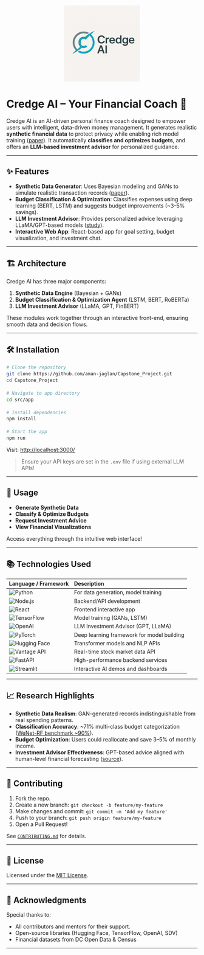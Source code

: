 <p align="center">
  <img src="Credge.png" alt="Credge AI Banner" width="200" height="200"/>
</p>

# Credge AI – Your Financial Coach 🚀

Credge AI is an AI-driven personal finance coach designed to empower users with intelligent, data-driven money management. It generates realistic **synthetic financial data** to protect privacy while enabling rich model training ([paper](https://arxiv.org/pdf/2410.15653)). It automatically **classifies and optimizes budgets**, and offers an **LLM-based investment advisor** for personalized guidance.

---

## ✨ Features

- **Synthetic Data Generator**: Uses Bayesian modeling and GANs to simulate realistic transaction records ([paper](https://arxiv.org/pdf/2410.15653)).
- **Budget Classification & Optimization**: Classifies expenses using deep learning (BERT, LSTM) and suggests budget improvements (~3–5% savings).
- **LLM Investment Advisor**: Provides personalized advice leveraging LLaMA/GPT-based models ([study](https://markets.businessinsider.com/news/stocks/chatgpt-4-vs-humans-ai-financial-analysis-forecasting-new-study-2024-5)).
- **Interactive Web App**: React-based app for goal setting, budget visualization, and investment chat.

---

## 🏗️ Architecture

Credge AI has three major components:

1. **Synthetic Data Engine** (Bayesian + GANs)
2. **Budget Classification & Optimization Agent** (LSTM, BERT, RoBERTa)
3. **LLM Investment Advisor** (LLaMA, GPT, FinBERT)

These modules work together through an interactive front-end, ensuring smooth data and decision flows.

---

## 🛠️ Installation

```bash
# Clone the repository
git clone https://github.com/aman-jaglan/Capstone_Project.git
cd Capstone_Project

# Navigate to app directory
cd src/app

# Install dependencies
npm install

# Start the app
npm run
```

Visit: [http://localhost:3000/](http://localhost:3000/)

> Ensure your API keys are set in the `.env` file if using external LLM APIs!

---

## 🚀 Usage

- **Generate Synthetic Data**
- **Classify & Optimize Budgets**
- **Request Investment Advice**
- **View Financial Visualizations**

Access everything through the intuitive web interface!

---

## 📚 Technologies Used

| Language / Framework | Description |
| :------------------ | :--------- |
| ![Python](https://img.shields.io/badge/Python-3776AB?style=for-the-badge&logo=python&logoColor=white) | For data generation, model training |
| ![Node.js](https://img.shields.io/badge/Node.js-339933?style=for-the-badge&logo=nodedotjs&logoColor=white) | Backend/API development |
| ![React](https://img.shields.io/badge/React-20232A?style=for-the-badge&logo=react&logoColor=61DAFB) | Frontend interactive app |
| ![TensorFlow](https://img.shields.io/badge/TensorFlow-FF6F00?style=for-the-badge&logo=tensorflow&logoColor=white) | Model training (GANs, LSTM) |
| ![OpenAI](https://img.shields.io/badge/OpenAI-412991?style=for-the-badge&logo=openai&logoColor=white) | LLM Investment Advisor (GPT, LLaMA) |
| ![PyTorch](https://img.shields.io/badge/PyTorch-EE4C2C?style=for-the-badge&logo=pytorch&logoColor=white) | Deep learning framework for model building |
| ![Hugging Face](https://img.shields.io/badge/HuggingFace-FFD21F?style=for-the-badge&logo=huggingface&logoColor=black) | Transformer models and NLP APIs |
| ![Vantage API](https://img.shields.io/badge/Vantage-0085CA?style=for-the-badge&logo=datadog&logoColor=white) | Real-time stock market data API |
| ![FastAPI](https://img.shields.io/badge/FastAPI-009688?style=for-the-badge&logo=fastapi&logoColor=white) | High-performance backend services |
| ![Streamlit](https://img.shields.io/badge/Streamlit-FF4B4B?style=for-the-badge&logo=streamlit&logoColor=white) | Interactive AI demos and dashboards |

---

## 📈 Research Highlights

- **Synthetic Data Realism**: GAN-generated records indistinguishable from real spending patterns.
- **Classification Accuracy**: ~71% multi-class budget categorization ([WeNet-RF benchmark ~90%](https://pmc.ncbi.nlm.nih.gov/articles/PMC12021194/)).
- **Budget Optimization**: Users could reallocate and save 3–5% of monthly income.
- **Investment Advisor Effectiveness**: GPT-based advice aligned with human-level financial forecasting ([source](https://arxiv.org/abs/2504.05862)).

---

## 🤝 Contributing

1. Fork the repo.
2. Create a new branch: `git checkout -b feature/my-feature`
3. Make changes and commit: `git commit -m 'Add my feature'`
4. Push to your branch: `git push origin feature/my-feature`
5. Open a Pull Request!

See [`CONTRIBUTING.md`](./CONTRIBUTING.md) for details.

---

## 📄 License

Licensed under the [MIT License](./LICENSE).

---

## 🙏 Acknowledgments

Special thanks to:
- All contributors and mentors for their support.
- Open-source libraries (Hugging Face, TensorFlow, OpenAI, SDV)
- Financial datasets from DC Open Data & Census
---
